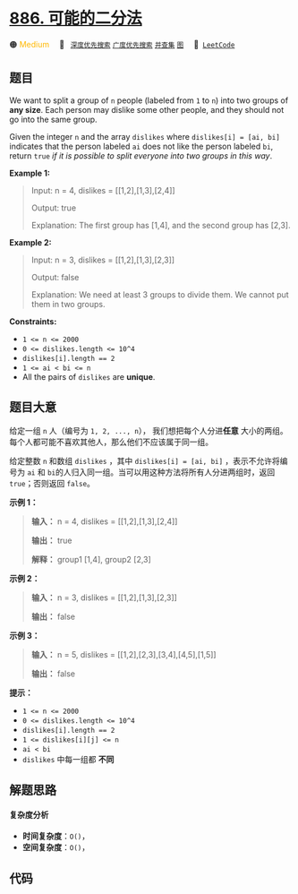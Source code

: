 # [886. 可能的二分法](https://leetcode.com/problems/possible-bipartition)

🟠 <font color=#ffb800>Medium</font>&emsp; 🔖&ensp; [`深度优先搜索`](/leetcode/outline/tag/depth-first-search.md) [`广度优先搜索`](/leetcode/outline/tag/breadth-first-search.md) [`并查集`](/leetcode/outline/tag/union-find.md) [`图`](/leetcode/outline/tag/graph.md)&emsp; 🔗&ensp;[`LeetCode`](https://leetcode.com/problems/possible-bipartition)


## 题目

We want to split a group of `n` people (labeled from `1` to `n`) into two
groups of **any size**. Each person may dislike some other people, and they
should not go into the same group.

Given the integer `n` and the array `dislikes` where `dislikes[i] = [ai, bi]`
indicates that the person labeled `ai` does not like the person labeled `bi`,
return `true` _if it is possible to split everyone into two groups in this
way_.



**Example 1:**

> Input: n = 4, dislikes = [[1,2],[1,3],[2,4]]
> 
> Output: true
> 
> Explanation: The first group has [1,4], and the second group has [2,3].

**Example 2:**

> Input: n = 3, dislikes = [[1,2],[1,3],[2,3]]
> 
> Output: false
> 
> Explanation: We need at least 3 groups to divide them. We cannot put them in two groups.

**Constraints:**

  * `1 <= n <= 2000`
  * `0 <= dislikes.length <= 10^4`
  * `dislikes[i].length == 2`
  * `1 <= ai < bi <= n`
  * All the pairs of `dislikes` are **unique**.


## 题目大意

给定一组 `n` 人（编号为 `1, 2, ..., n`）， 我们想把每个人分进**任意**
大小的两组。每个人都可能不喜欢其他人，那么他们不应该属于同一组。

给定整数 `n` 和数组 `dislikes` ，其中 `dislikes[i] = [ai, bi]` ，表示不允许将编号为 `ai` 和
`bi`的人归入同一组。当可以用这种方法将所有人分进两组时，返回 `true`；否则返回 `false`。



**示例 1：**

> 
> 
> 
> 
> 
> **输入：** n = 4, dislikes = [[1,2],[1,3],[2,4]]
> 
> **输出：** true
> 
> **解释：** group1 [1,4], group2 [2,3]
> 
> 

**示例 2：**

> 
> 
> 
> 
> 
> **输入：** n = 3, dislikes = [[1,2],[1,3],[2,3]]
> 
> **输出：** false
> 
> 

**示例 3：**

> 
> 
> 
> 
> 
> **输入：** n = 5, dislikes = [[1,2],[2,3],[3,4],[4,5],[1,5]]
> 
> **输出：** false
> 
> 



**提示：**

  * `1 <= n <= 2000`
  * `0 <= dislikes.length <= 10^4`
  * `dislikes[i].length == 2`
  * `1 <= dislikes[i][j] <= n`
  * `ai < bi`
  * `dislikes` 中每一组都 **不同**




## 解题思路

#### 复杂度分析

- **时间复杂度**：`O()`，
- **空间复杂度**：`O()`，

## 代码

```javascript

```